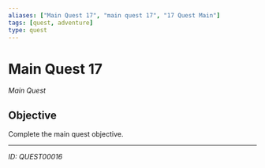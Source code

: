 ```yaml
---
aliases: ["Main Quest 17", "main quest 17", "17 Quest Main"]
tags: [quest, adventure]
type: quest
---
```


# Main Quest 17

*Main Quest*

## Objective
Complete the main quest objective.

---
*ID: QUEST00016*